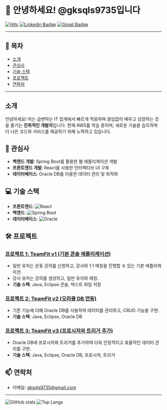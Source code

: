 # 🚀 안녕하세요! @gksqls9735입니다

[![Hits](https://hits.seeyoufarm.com/api/count/incr/badge.svg?url=https%3A%2F%2Fgithub.com%2Fgksqls9735&count_bg=%2379C83D&title_bg=%23555555&icon=github.svg&icon_color=%23E7E7E7&title=hits&edge_flat=false)](https://hits.seeyoufarm.com) 
[![Linkedin Badge](https://img.shields.io/badge/-LinkedIn-blue?style=flat-square&logo=Linkedin&logoColor=white&link=https://www.linkedin.com/in/yourprofile)](https://www.linkedin.com/in/yourprofile) 
[![Gmail Badge](https://img.shields.io/badge/-Gmail-red?style=flat-square&logo=Gmail&logoColor=white&link=mailto:your.email@gmail.com)](mailto:your.email@gmail.com)

---

## 📜 목차
- [소개](#소개)
- [관심사](#관심사)
- [기술 스택](#기술-스택)
- [프로젝트](#프로젝트)
- [연락처](#연락처)

---

## 소개
안녕하세요! 저는 급변하는 IT 업계에서 빠르게 적응하며 끊임없이 배우고 성장하는 것을 즐기는 **진취적인 개발자**입니다. 현재 AWS를 학습 중이며, 새로운 기술을 습득하여 더 나은 코드와 서비스를 제공하기 위해 노력하고 있습니다.

## 👀 관심사
- **백엔드 개발**: Spring Boot를 활용한 웹 애플리케이션 개발
- **프론트엔드 개발**: React를 사용한 인터랙티브 UI 구축
- **데이터베이스**: Oracle DB를 이용한 데이터 관리 및 최적화

## 💻 기술 스택
- **프론트엔드**: ![React](https://img.shields.io/badge/-React-61DAFB?logo=react&logoColor=white&style=flat-square)
- **백엔드**: ![Spring Boot](https://img.shields.io/badge/Spring%20Boot-6DB33F?style=flat-square&logo=spring-boot&logoColor=white)
- **데이터베이스**: ![Oracle](https://img.shields.io/badge/Oracle-F80000?style=flat-square&logo=oracle&logoColor=white)

## 🛠 프로젝트
### [프로젝트 1: TeamFit v1 (기본 콘솔 애플리케이션)](https://github.com/gksqls9735/TeamFit)
- 일반 유저는 운동 강의를 신청하고, 강사와 1:1 매칭을 진행할 수 있는 기본 애플리케이션.
- 강사 유저는 강의를 생성하고, 일반 유저와 매칭.
- **기술 스택**: Java, Eclipse 콘솔, 텍스트 파일 저장

### [프로젝트 2: TeamFit v2 (오라클 DB 연동)](https://github.com/gksqls9735/TeamFitdb)
- 기존 기능에 더해 Oracle DB를 사용하여 데이터를 관리하고, CRUD 기능을 구현.
- **기술 스택**: Java, Eclipse, Oracle DB

### [프로젝트 3: TeamFit v3 (프로시저와 트리거 추가)](https://github.com/gksqls9735/TeamFitProc)
- Oracle DB에 프로시저와 트리거를 추가하여 더욱 안정적이고 효율적인 데이터 관리를 구현.
- **기술 스택**: Java, Eclipse, Oracle DB, 프로시저, 트리거

## 📫 연락처
- 이메일: [gksqls9735@gmail.com](mailto:gksqls9735@gmail.com)

---

![GitHub stats](https://github-readme-stats.vercel.app/api?username=gksqls9735&show_icons=true&theme=radical)
![Top Langs](https://github-readme-stats.vercel.app/api/top-langs/?username=gksqls9735&layout=compact&theme=radical)

